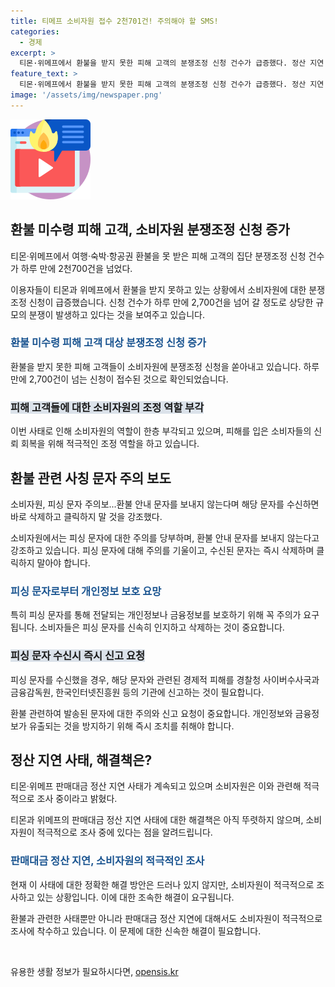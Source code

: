 ```yaml
---
title: 티메프 소비자원 접수 2천701건! 주의해야 할 SMS!
categories:
  - 경제
excerpt: >
  티몬·위메프에서 환불을 받지 못한 피해 고객의 분쟁조정 신청 건수가 급증했다. 정산 지연 문제에 대한 해결책 논의가 필요한 가운데, 소비자원은 환불 관련 사칭 문자에 대해 경고하고 있다. 해당 문자를 받으면 바로 삭제하고 클릭하지 말라고 강조했으며, 정부 기관을 사칭한 문자의 경우에는 즉시 신고할 것을 요청했다.
feature_text: >
  티몬·위메프에서 환불을 받지 못한 피해 고객의 분쟁조정 신청 건수가 급증했다. 정산 지연 문제에 대한 해결책 논의가 필요한 가운데, 소비자원은 환불 관련 사칭 문자에 대해 경고하고 있다. 해당 문자를 받으면 바로 삭제하고 클릭하지 말라고 강조했으며, 정부 기관을 사칭한 문자의 경우에는 즉시 신고할 것을 요청했다.
image: '/assets/img/newspaper.png'
---
```


<p><img src="/assets/img/news.png" alt="rentncar 속보" /></p>

<h2 data-ke-size="size26">환불 미수령 피해 고객, 소비자원 분쟁조정 신청 증가</h2>

<p data-ke-size="size16">티몬·위메프에서 여행·숙박·항공권 환불을 못 받은 피해 고객의 집단 분쟁조정 신청 건수가 하루 만에 2천700건을 넘었다.</p>

<p>이용자들이 티몬과 위메프에서 환불을 받지 못하고 있는 상황에서 소비자원에 대한 분쟁조정 신청이 급증했습니다. 신청 건수가 하루 만에 2,700건을 넘어 갈 정도로 상당한 규모의 분쟁이 발생하고 있다는 것을 보여주고 있습니다.</p>

<h3><b><span style="color: #1a5490;">환불 미수령 피해 고객 대상 분쟁조정 신청 증가</span></b></h3>

<p>환불을 받지 못한 피해 고객들이 소비자원에 분쟁조정 신청을 쏟아내고 있습니다. 하루 만에 2,700건이 넘는 신청이 접수된 것으로 확인되었습니다.</p>

<h3><b><span style="background-color: #21538527;">피해 고객들에 대한 소비자원의 조정 역할 부각</span></b></h3>

<p>이번 사태로 인해 소비자원의 역할이 한층 부각되고 있으며, 피해를 입은 소비자들의 신뢰 회복을 위해 적극적인 조정 역할을 하고 있습니다. </p>

<h2 data-ke-size="size26">환불 관련 사칭 문자 주의 보도</h2>

<p data-ke-size="size16">소비자원, 피싱 문자 주의보...환불 안내 문자를 보내지 않는다며 해당 문자를 수신하면 바로 삭제하고 클릭하지 말 것을 강조했다.</p>

<p>소비자원에서는 피싱 문자에 대한 주의를 당부하며, 환불 안내 문자를 보내지 않는다고 강조하고 있습니다. 피싱 문자에 대해 주의를 기울이고, 수신된 문자는 즉시 삭제하며 클릭하지 말아야 합니다.</p>

<h3><b><span style="color: #1a5490;">피싱 문자로부터 개인정보 보호 요망</span></b></h3>

<p>특히 피싱 문자를 통해 전달되는 개인정보나 금융정보를 보호하기 위해 꼭 주의가 요구됩니다. 소비자들은 피싱 문자를 신속히 인지하고 삭제하는 것이 중요합니다.</p>

<h3><b><span style="background-color: #21538527;">피싱 문자 수신시 즉시 신고 요청</span></b></h3>

<p>피싱 문자를 수신했을 경우, 해당 문자와 관련된 경제적 피해를 경찰청 사이버수사국과 금융감독원, 한국인터넷진흥원 등의 기관에 신고하는 것이 필요합니다.</p>

<p>환불 관련하여 발송된 문자에 대한 주의와 신고 요청이 중요합니다. 개인정보와 금융정보가 유출되는 것을 방지하기 위해 즉시 조치를 취해야 합니다.</p>

<h2 data-ke-size="size26">정산 지연 사태, 해결책은?</h2>

<p data-ke-size="size16">티몬·위메프 판매대금 정산 지연 사태가 계속되고 있으며 소비자원은 이와 관련해 적극적으로 조사 중이라고 밝혔다.</p>

<p>티몬과 위메프의 판매대금 정산 지연 사태에 대한 해결책은 아직 뚜렷하지 않으며, 소비자원이 적극적으로 조사 중에 있다는 점을 알려드립니다.</p>

<h3><b><span style="color: #1a5490;">판매대금 정산 지연, 소비자원의 적극적인 조사</span></b></h3>

<p>현재 이 사태에 대한 정확한 해결 방안은 드러나 있지 않지만, 소비자원이 적극적으로 조사하고 있는 상황입니다. 이에 대한 조속한 해결이 요구됩니다.</p>

<p>환불과 관련한 사태뿐만 아니라 판매대금 정산 지연에 대해서도 소비자원이 적극적으로 조사에 착수하고 있습니다. 이 문제에 대한 신속한 해결이 필요합니다.</p>

<p data-ke-size="size16">&nbsp;</p>
유용한 생활 정보가 필요하시다면, <a href="https://opensis.kr" rel="dofollow">opensis.kr</a>


